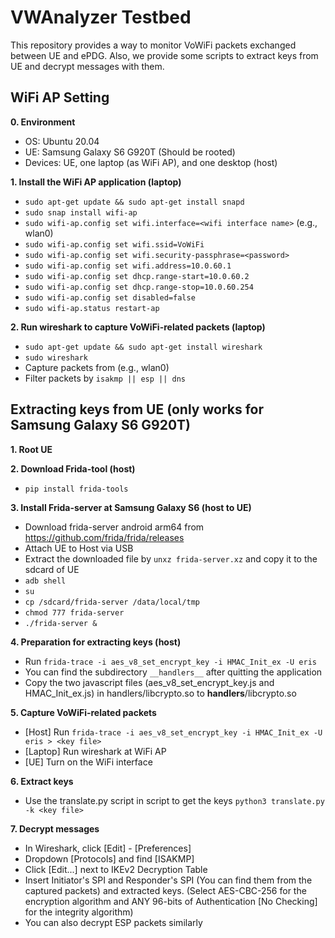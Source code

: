 # VWAnalyzer Testbed

This repository provides a way to monitor VoWiFi packets exchanged between UE and ePDG. Also, we provide some scripts to extract keys from UE and decrypt messages with them.

## WiFi AP Setting
**0. Environment**
  - OS: Ubuntu 20.04
  - UE: Samsung Galaxy S6 G920T (Should be rooted)
  - Devices: UE, one laptop (as WiFi AP), and one desktop (host)

**1. Install the WiFi AP application (laptop)**
  - `sudo apt-get update && sudo apt-get install snapd`
  - `sudo snap install wifi-ap`
  - `sudo wifi-ap.config set wifi.interface=<wifi interface name>` (e.g., wlan0)
  - `sudo wifi-ap.config set wifi.ssid=VoWiFi`
  - `sudo wifi-ap.config set wifi.security-passphrase=<password>`
  - `sudo wifi-ap.config set wifi.address=10.0.60.1`
  - `sudo wifi-ap.config set dhcp.range-start=10.0.60.2`
  - `sudo wifi-ap.config set dhcp.range-stop=10.0.60.254`
  - `sudo wifi-ap.config set disabled=false`
  - `sudo wifi-ap.status restart-ap`

**2. Run wireshark to capture VoWiFi-related packets (laptop)**
  - `sudo apt-get update && sudo apt-get install wireshark`
  - `sudo wireshark`
  - Capture packets from <wifi interface> (e.g., wlan0)
  - Filter packets by `isakmp || esp || dns`

## Extracting keys from UE (only works for Samsung Galaxy S6 G920T)
**1. Root UE**

**2. Download Frida-tool (host)**
  - `pip install frida-tools`
  
**3. Install Frida-server at Samsung Galaxy S6 (host to UE)**
  - Download frida-server android arm64 from https://github.com/frida/frida/releases
  - Attach UE to Host via USB
  - Extract the downloaded file by `unxz frida-server.xz` and copy it to the sdcard of UE
  - `adb shell`
  - `su`
  - `cp /sdcard/frida-server /data/local/tmp`
  - `chmod 777 frida-server`
  - `./frida-server &`

**4. Preparation for extracting keys (host)**
  - Run `frida-trace -i aes_v8_set_encrypt_key -i HMAC_Init_ex -U eris`
  - You can find the subdirectory `__handlers__` after quitting the application
  - Copy the two javascript files (aes_v8_set_encrypt_key.js and HMAC_Init_ex.js) in handlers/libcrypto.so to __handlers__/libcrypto.so
  
**5. Capture VoWiFi-related packets**
  - [Host] Run `frida-trace -i aes_v8_set_encrypt_key -i HMAC_Init_ex -U eris > <key file>`
  - [Laptop] Run wireshark at WiFi AP
  - [UE] Turn on the WiFi interface
  
**6. Extract keys**
  - Use the translate.py script in script to get the keys `python3 translate.py -k <key file>`

**7. Decrypt messages**
  - In Wireshark, click [Edit] - [Preferences]
  - Dropdown [Protocols] and find [ISAKMP]
  - Click [Edit...] next to IKEv2 Decryption Table
  - Insert Initiator's SPI and Responder's SPI (You can find them from the captured packets) and extracted keys. (Select AES-CBC-256 for the encryption algorithm and ANY 96-bits of Authentication [No Checking] for the integrity algorithm)
  - You can also decrypt ESP packets similarly
